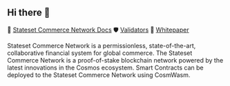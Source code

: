 ## Hi there 👋

🧙 [Stateset Commerce Network Docs](https://stateset.gitbook.io/stateset-docs/stateset-network)
🛡 [Validators](https://stateset.gitbook.io/stateset-docs/stateset-commerce-network-guides/validators)
📝 [Whitepaper](https://app.stateset.zone/stateset.pdf)

Stateset Commerce Network is a permissionless, state-of-the-art, collaborative financial system for global commerce. The Stateset Commerce Network is a proof-of-stake blockchain network powered by the latest innovations in the Cosmos ecosystem. Smart Contracts can be deployed to the Stateset Commerce Network using CosmWasm.
